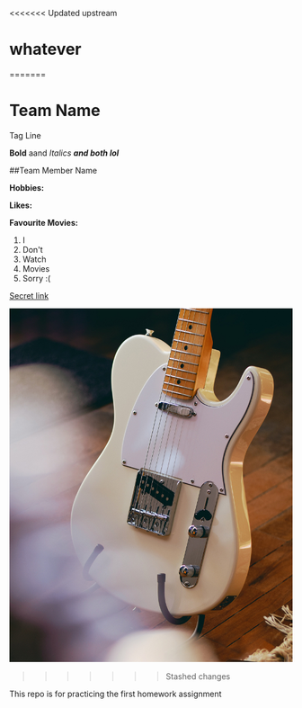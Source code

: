 <<<<<<< Updated upstream
# whatever
=======
# Team Name

Tag Line

**Bold**
aand *Italics*
***and both lol***

##Team Member Name

**Hobbies:**

**Likes:**

**Favourite Movies:**
1. I
2. Don't
3. Watch
4. Movies
5. Sorry :(

[Secret link](www.google.com)

![Image of a Fender Telecaster](images/tele.jpg)
>>>>>>> Stashed changes

This repo is for practicing the first homework assignment